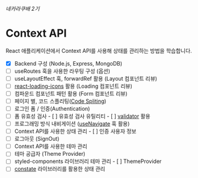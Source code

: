 ###### 네카라쿠배 2기
# Context API

React 애플리케이션에서 Context API를 사용해 상태를 관리하는 방법을 학습합니다.

- [x]  Backend 구성 (Node.js, Express, MongoDB)
- [ ]  useRoutes 훅을 사용한 라우팅 구성 (옵션)
- [ ]  useLayoutEffect 훅, forwardRef 활용 (Layout 컴포넌트 리뷰)
- [ ]  [react-loading-icons](https://loading.damiankress.de/?path=/story/sam-herbert-bars--demo) 활용 (Loading 컴포넌트 리뷰)
- [ ]  컴파운드 컴포넌트 패턴 활용 (Form 컴포넌트 리뷰)
- [ ]  페이지 별, 코드 스플리팅([Code Spliting](https://reactjs.org/docs/code-splitting.html#code-splitting))
- [ ]  로그인 폼 / 인증(Authentication)
  - [ ]  폼 유효성 검사
    - [ ]  유효성 검사 유틸리티
    - [ ]  [validator](https://www.npmjs.com/package/validator) 활용
  - [ ]  프로그래밍 방식 내비게이션 ([useNavigate](https://reactrouter.com/docs/en/v6/api#usenavigate) 훅 활용)
  - [ ]  Context API를 사용한 상태 관리
    - [ ]  인증 사용자 정보
  - [ ]  로그아웃 (SignOut)
- [ ]  Context API를 사용한 테마 관리
  - [ ]  테마 공급자 (Theme Provider)
  - [ ]  styled-components 라이브러리 테마 관리
    - [ ]  ThemeProvider
- [ ]  [constate](https://github.com/diegohaz/constate) 라이브러리를 활용한 상태 관리